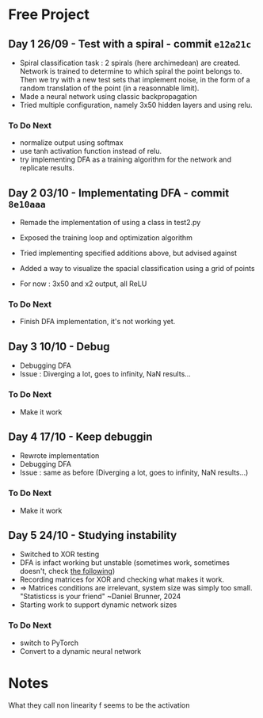 # Free Project

## Day 1 26/09 - Test with a spiral - commit `e12a21c`

 - Spiral classification task : 2 spirals (here archimedean) are created. Network is trained to determine to which spiral the point belongs to. Then we try with a new test sets that implement noise, in the form of a random translation of the point (in a reasonnable limit).
 - Made a neural network using classic backpropagation
 - Tried multiple configuration, namely 3x50 hidden layers and using relu. 

### To Do Next

 - normalize output using softmax
 - use tanh activation function instead of relu.
 - try implementing DFA as a training algorithm for the network and replicate results.


## Day 2 03/10 - Implementating DFA - commit `8e10aaa`

- Remade the implementation of using a class in test2.py
- Exposed the training loop and optimization algorithm
- Tried implementing specified additions above, but advised against
- Added a way to visualize the spacial classification using a grid of points

- For now : 3x50 and x2 output, all ReLU

### To Do Next
- Finish DFA implementation, it's not working yet.


## Day 3 10/10 - Debug

- Debugging DFA
- Issue : Diverging a lot, goes to infinity, NaN results...

### To Do Next
- Make it work


## Day 4 17/10 - Keep debuggin

- Rewrote implementation
- Debugging DFA
- Issue : same as before (Diverging a lot, goes to infinity, NaN results...)

### To Do Next
- Make it work


## Day 5 24/10 - Studying instability

- Switched to XOR testing
- DFA is infact working but unstable (sometimes work, sometimes doesn't, check [the following](./a%20collection%20of%20broken%20training%20losses/info.md))
- Recording matrices for XOR and checking what makes it work.
- => Matrices conditions are irrelevant, system size was simply too small. "Statisticss is your friend" ~Daniel Brunner, 2024
- Starting work to support dynamic network sizes
### To Do Next
- switch to PyTorch
- Convert to a dynamic neural network























# Notes

What they call non linearity f seems to be the activation 

